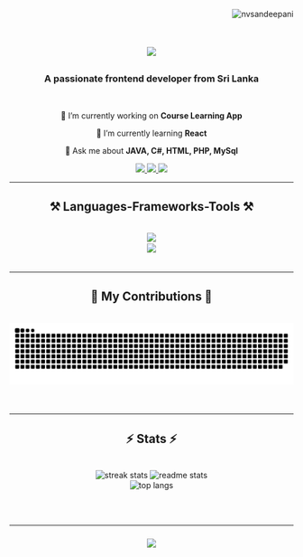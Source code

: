 <p align="right"> <img src="https://komarev.com/ghpvc/?username=nvsandeepani&label=Profile%20views&color=0e75b6&style=flat" alt="nvsandeepani" /> </p>

<h1 align="center">
    <img src="https://readme-typing-svg.herokuapp.com/?font=Righteous&size=35&center=true&vCenter=true&width=500&height=70&duration=4000&lines=Hi+There!+👋;+I'm+Vihara+Sandeepani!;" />
</h1>

<h3 align="center">A passionate frontend developer from Sri Lanka</h3>

<br/>

<div align="center">
 
 🔭 I’m currently working on **Course Learning App**

 🌱 I’m currently learning **React**

 💬 Ask me about **JAVA, C#, HTML, PHP, MySql**

 </div>
 
<div align="center"> 
    <a href="mailto:sandeepaninv@gmail.com">
        <img src="https://img.shields.io/badge/Gmail-333333?style=for-the-badge&logo=gmail&logoColor=red" />
      </a>  
    <a href="https://linkedin.com/in/nvsandeepani" target="blank"><img src="https://img.shields.io/badge/LinkedIn-0077B5?style=for-the-badge&logo=linkedin&logoColor=white" />
    </a>
    <a href="https://wa.me/+94775821085" target="_blank">
         <img src="https://img.shields.io/badge/WhatsApp-25D366?style=for-the-badge&logo=whatsapp&logoColor=white" target="_blank" /> <!-- sqlite, safari, google-chrome are other good icon options -->
      </a>
</div>


<hr/>
<h2 align="center">⚒️ Languages-Frameworks-Tools ⚒️</h2>
<br/>

<div align="center">
       <img src="https://skillicons.dev/icons?i=flutter,dart,github,python,javascript,firebase,cpp,java" /><br>
       <img src="https://skillicons.dev/icons?i=visualstudio,mysql,html,css,php,bootstrap,vscode,sublime,figma,ps" />
</div>

<br/>
<hr/>

<div align="center">
  <h2>🐍 My Contributions 🐍</h2>
  <br>
        <img alt="snake eating my contributions" src="https://raw.githubusercontent.com/NVsandeepani/Snake-in-Contribution-Grid/output/github-contribution-grid-snake.svg" />
  <br/><br/><br/>
</div>

<hr/>

<h2 align="center">⚡ Stats ⚡</h2>
<br>
<div align=center>
  <img width=390 src="https://streak-stats.demolab.com/?user=nvsandeepani&count_private=true&theme=react&border_radius=10" alt="streak stats"/>
  <img width=390 src="https://github-readme-stats.vercel.app/api?username=nvsandeepani&count_private=true&show_icons=true&theme=react&rank_icon=github&border_radius=10" alt="readme stats" />
  <br/>
  <img width=325 align="center" src="https://github-readme-stats.vercel.app/api/top-langs/?username=nvsandeepani&hide=HTML&langs_count=8&layout=compact&theme=react&border_radius=10&size_weight=0.5&count_weight=0.5&exclude_repo=github-readme-stats" alt="top langs" />
</div>

<br/><br/>
<hr/>

<h3 align="center">
    <img src="https://readme-typing-svg.herokuapp.com/?font=Righteous&size=25&center=true&vCenter=true&width=500&height=70&duration=4000&lines=Thanks+for+visiting!+✌️;+Shoot+me+a+message+on+Linkedin!;I'm+always+down+to+collab+:)">
</h3>

<br/>
